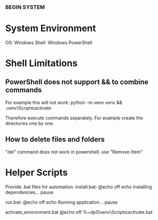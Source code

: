 ### BEGIN SYSTEM

# System Environment

OS: Windows
Shell: Windows PowerShell

# Shell Limitations

## PowerShell does not support && to combine commands

For example this will not work:
python -m venv venv && .venv\Scripts\activate

Therefore execute commands separately.
For example create the directories one by one.

## How to delete files and folders

"del" command does not work in powershell.
use "Remove-Item"


# Helper Scripts

Provide .bat files for automation:
install.bat:
@echo off
echo Installing dependencies...
pause

run.bat:
@echo off
echo Running application...
pause

activate_environment.bat
@echo off
%~dp0\venv\Scripts\activate.bat

